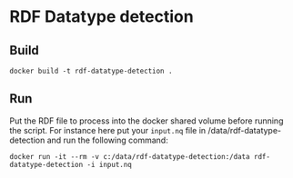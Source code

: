 
# RDF Datatype detection

## Build

```shell
docker build -t rdf-datatype-detection .
```

## Run

Put the RDF file to process into the docker shared volume before running the script.
For instance here put your `input.nq` file in /data/rdf-datatype-detection and run the following command:

```shell
docker run -it --rm -v c:/data/rdf-datatype-detection:/data rdf-datatype-detection -i input.nq
```